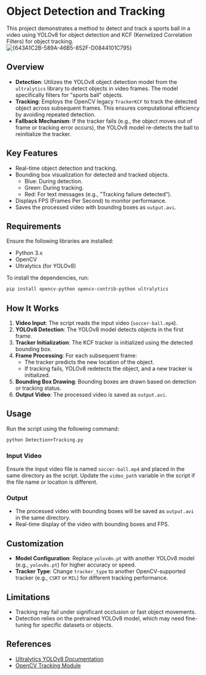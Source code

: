# Object Detection and Tracking

This project demonstrates a method to detect and track a sports ball in a video using YOLOv8 for object detection and KCF (Kernelized Correlation Filters) for object tracking.
![{643A1C2B-589A-46B5-852F-D0844101C795}](https://github.com/user-attachments/assets/0f7e5545-5998-4f5e-8a65-9af127788317)



## Overview
- **Detection**: Utilizes the YOLOv8 object detection model from the `ultralytics` library to detect objects in video frames. The model specifically filters for "sports ball" objects.
- **Tracking**: Employs the OpenCV legacy `TrackerKCF` to track the detected object across subsequent frames. This ensures computational efficiency by avoiding repeated detection.
- **Fallback Mechanism**: If the tracker fails (e.g., the object moves out of frame or tracking error occurs), the YOLOv8 model re-detects the ball to reinitialize the tracker.

## Key Features
- Real-time object detection and tracking.
- Bounding box visualization for detected and tracked objects.
  - Blue: During detection.
  - Green: During tracking.
  - Red: For text messages (e.g., "Tracking failure detected").
- Displays FPS (Frames Per Second) to monitor performance.
- Saves the processed video with bounding boxes as `output.avi`.

## Requirements
Ensure the following libraries are installed:

- Python 3.x
- OpenCV
- Ultralytics (for YOLOv8)

To install the dependencies, run:
```bash
pip install opencv-python opencv-contrib-python ultralytics
```

## How It Works
1. **Video Input**: The script reads the input video (`soccer-ball.mp4`).
2. **YOLOv8 Detection**: The YOLOv8 model detects objects in the first frame.
3. **Tracker Initialization**: The KCF tracker is initialized using the detected bounding box.
4. **Frame Processing**: For each subsequent frame:
   - The tracker predicts the new location of the object.
   - If tracking fails, YOLOv8 redetects the object, and a new tracker is initialized.
5. **Bounding Box Drawing**: Bounding boxes are drawn based on detection or tracking status.
6. **Output Video**: The processed video is saved as `output.avi`.

## Usage
Run the script using the following command:
```bash
python Detection+Tracking.py
```

### Input Video
Ensure the input video file is named `soccer-ball.mp4` and placed in the same directory as the script. Update the `video_path` variable in the script if the file name or location is different.

### Output
- The processed video with bounding boxes will be saved as `output.avi` in the same directory.
- Real-time display of the video with bounding boxes and FPS.

## Customization
- **Model Configuration**: Replace `yolov8n.pt` with another YOLOv8 model (e.g., `yolov8s.pt`) for higher accuracy or speed.
- **Tracker Type**: Change `tracker_type` to another OpenCV-supported tracker (e.g., `CSRT` or `MIL`) for different tracking performance.

## Limitations
- Tracking may fail under significant occlusion or fast object movements.
- Detection relies on the pretrained YOLOv8 model, which may need fine-tuning for specific datasets or objects.

## References
- [Ultralytics YOLOv8 Documentation](https://docs.ultralytics.com/)
- [OpenCV Tracking Module](https://docs.opencv.org/master/d9/df8/group__tracking.html)

